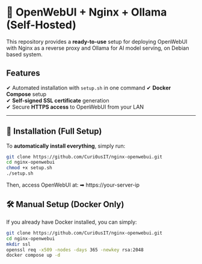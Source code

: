 # 🚀 OpenWebUI + Nginx + Ollama (Self-Hosted)

This repository provides a **ready-to-use** setup for deploying OpenWebUI with Nginx as a reverse proxy and Ollama for AI model serving, on Debian based system.

## Features
✔ Automated installation with `setup.sh` in one command 
✔ **Docker Compose** setup  
✔ **Self-signed SSL certificate** generation  
✔ Secure **HTTPS access** to OpenWebUI from your LAN 

---

## 🔧 Installation (Full Setup)
To **automatically install everything**, simply run:

```bash
git clone https://github.com/Curi0usIT/nginx-openwebui.git
cd nginx-openwebui
chmod +x setup.sh
./setup.sh
```

Then, access OpenWebUI at:
➡ https://your-server-ip

## 🛠 Manual Setup (Docker Only)
If you already have Docker installed, you can simply:

```bash
git clone https://github.com/Curi0usIT/nginx-openwebui.git
cd nginx-openwebui
mkdir ssl
openssl req -x509 -nodes -days 365 -newkey rsa:2048
docker compose up -d
```